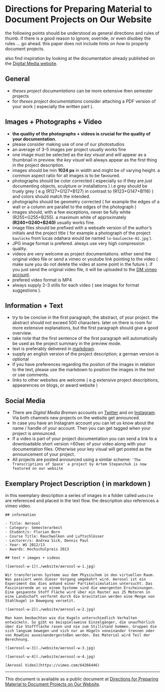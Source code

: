 # Directions for Preparing Material to Document Projects on Our Website

the following points should be understood as general directions and rules of thumb. if there is a good reason to ignore, override, or even disobey the rules … go ahead. this paper does not include hints on *how to* properly document projects.

also find inspiration by looking at the documentation already published on the [Digital Media website](https://digitalmedia-bremen.de/projects/).

## General

- *theses project documentations* can be more extensive then semester projects
- for *theses project documentations* consider attaching a PDF version of your work ( especially the written part ).

## Images + Photographs + Video

- **the quality of the photographs + videos is crucial for the quality of your documentation.**
- please consider making use of one of our photostudios
- an average of 3–5 images per project usually works fine
- one image must be selected as the *key visual* and will appear as a thumbnail in preview. the *key visual* will always appear as the first thing in the project description.
- images should be min **1024 px** in width and might be of varying height. a common aspect ratio for all images is to be favoured.
- photographs should be color corrected ( especially so if they are *just* documenting objects, sculpture or installations ) i.e grey should be truely grey ( e.g (R127+G127+B127) in contrast to (R123+G147+B116) ) and colors should match the intended.
- photographs should be geometry corrected ( for example the edges of a wall or a column are parallel to the edges of the photograph )
- images should, with a few exceptions, never be fully white (R255+G255+B255). a maximum white of approximately **(R240+G240+B240)** usually works fine.
- image files should be prefixed with a websafe version of the author’s initials and the project title ( for example a photograph of the project `baulücke` from lucas odahara would be named `lo-bauluecke-02.jpg` ).
- JPG image format is prefered. always use very high compression quality.
- videos are very welcome as project documentations. either send the original video file or send a vimeo or youtube link pointing to the video ( make sure you do not delete the video at some point in the future ). if you just send the original video file, it will be uploaded to the [DM vimeo account](https://vimeo.com/digitalemedienbremen).
- prefered video format is MP4
- always supply 2–3 stills for each video ( see images for format suggestions ).

## Information + Text

- try to be concise in the first paragraph, the abstract, of your project. the abstract should not exceed 500 characters. later on there is room for more extensive explanations, but the first paragraph should give a good overview.
- take note that the first sentence of the first paragraph will automatically be used as the project summary in the preview mode.
- text is preferably delivered in [markdown](http://en.wikipedia.org/wiki/Markdown).
- supply an english version of the project description; a german version is optional
- if you have preferences regarding the positon of the images in relation to the text, please use the markdown to position the images in the text or use comments.
- links to other websites are welcome ( e.g extensive project descriptions, appearences on blogs, or award website )

## Social Media

- There are *Digital Media Bremen* accounts on [Twitter](https://twitter.com/DM_BREMEN) and on [Instagram](https://www.instagram.com/digitalmediabremen). Via both channels new projects on the website get announced.
- In case you have an Instagram account you can let us know about the name / handle of your account. Then you can get tagged when your project is announced.
- If a video is part of your project documentation you can send a link to a downloadable short version <60sec of your video along with your documentation files. Otherwise your key visual will get posted as the announcement of your project.
- All projects are posted announced using a similar scheme: `'The Transcriptions of Space' a project by Artem Stepanchuk is now featured on our website`

## Exemplary Project Description ( in markdown )

in this exemplary description a series of images in a folder called `website` are referenced and placed in the text flow. the description also references a vimeo video.

```
## information    

- Title: Aerosol    
- Category: Semesterarbeit    
- Student/s: Florian Born    
- Course Title: Rauchwolken und Luftschlösser    
- Lecturer/s: Andrea Sick, Dennis Paul    
- Year: WS 2012/13
- Awards: Hochschulpreis 2013

## text + images + videos    

![aerosol-w-1](./website/aerosol-w-1.jpg)    

Wir transferieren Systeme aus dem Physischem in den virtuellen Raum. Was passiert wenn dieser Vorgang umgekehrt wird. Aerosol ist ein Experiment das dies anhand einer Partikelsimulation untersucht. Das Faszinierende an so einem Systeme sind die emergenten Erscheinungen. Eine gespannte Stoff Fläche wird über ein Raster aus 25 Motoren in eine Landschaft verformt durch die Gravitation werden eine Menge von Stahlkugel in Bewegung versetzt.    

![aerosol-w-2](./website/aerosol-w-2.jpg)    

Man kann beobachten wie die Kugeln unterschiedlich Verhalten entwickeln. So gibt es beispielsweise Einzelgänger, die unaufhörlich über die Stofffläche rasen und nie zum Stillstand kommen. Gruppen die sich langsam bewegen und sich nur an Hügeln voneinander trennen oder von Rowdies auseinandergestoßen werden. Das Material wird Teil der Berechnung.    

![aerosol-w-3](./website/aerosol-w-3.jpg)    

![aerosol-w-4](./website/aerosol-w-4.jpg)    

[Aerosol Video](https://vimeo.com/64266446)    
```

---

This document is available as a public document at [Directions for Preparing Material to Document Projects on Our Website](http://dm-hb.de/dmdfpmtdpoow).
